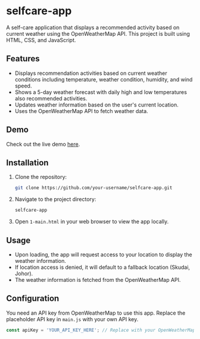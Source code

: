 # selfcare-app

A self-care application that displays a recommended activity based on current weather using the OpenWeatherMap API. This project is built using HTML, CSS, and JavaScript.

## Features

- Displays recommendation activities based on current weather conditions including temperature, weather condition, humidity, and wind speed.
- Shows a 5-day weather forecast with daily high and low temperatures also recommended activities.
- Updates weather information based on the user's current location.
- Uses the OpenWeatherMap API to fetch weather data.

## Demo

Check out the live demo [here](https://your-username.github.io/selfcare-app/).

## Installation

1. Clone the repository:
    ```sh
    git clone https://github.com/your-username/selfcare-app.git
    ```
2. Navigate to the project directory:
    ```sh
    selfcare-app
    ```
3. Open `1-main.html` in your web browser to view the app locally.

## Usage

- Upon loading, the app will request access to your location to display the weather information.
- If location access is denied, it will default to a fallback location (Skudai, Johor).
- The weather information is fetched from the OpenWeatherMap API.

## Configuration

You need an API key from OpenWeatherMap to use this app. Replace the placeholder API key in `main.js` with your own API key.

```javascript
const apiKey = 'YOUR_API_KEY_HERE'; // Replace with your OpenWeatherMap API key
